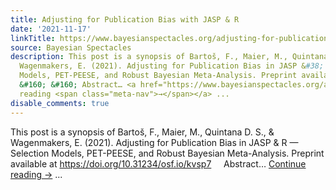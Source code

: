 ```yaml
---
title: Adjusting for Publication Bias with JASP & R
date: '2021-11-17'
linkTitle: https://www.bayesianspectacles.org/adjusting-for-publication-bias-with-jasp-r/
source: Bayesian Spectacles
description: This post is a synopsis of Bartoš, F., Maier, M., Quintana D. S., &#38;
  Wagenmakers, E. (2021). Adjusting for Publication Bias in JASP &#38; R &#8212; Selection
  Models, PET-PEESE, and Robust Bayesian Meta-Analysis. Preprint available at https://doi.org/10.31234/osf.io/kvsp7
  &#160; &#160; Abstract… <a href="https://www.bayesianspectacles.org/adjusting-for-publication-bias-with-jasp-r/">Continue
  reading <span class="meta-nav">→</span></a> ...
disable_comments: true
---
```

This post is a synopsis of Bartoš, F., Maier, M., Quintana D. S., &#38; Wagenmakers, E. (2021). Adjusting for Publication Bias in JASP &#38; R &#8212; Selection Models, PET-PEESE, and Robust Bayesian Meta-Analysis. Preprint available at https://doi.org/10.31234/osf.io/kvsp7 &#160; &#160; Abstract… <a href="https://www.bayesianspectacles.org/adjusting-for-publication-bias-with-jasp-r/">Continue reading <span class="meta-nav">→</span></a> ...